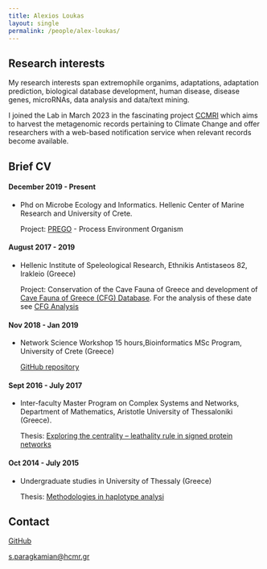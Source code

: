 ```yaml
---
title: Alexios Loukas
layout: single
permalink: /people/alex-loukas/
---
```



## Research interests

My research interests span extremophile organims, adaptations, adaptation prediction, biological database development, human disease, disease genes, microRNAs, data analysis and data/text mining. 

I joined the Lab in March 2023 in the fascinating project [CCMRI](http://ccmri.hcmr.gr/) which aims to harvest the metagenomic records pertaining to Climate Change and offer researchers with a web-based notification service when relevant records become available.

## Brief CV

#### December 2019 - Present

* Phd on Microbe Ecology and Informatics. Hellenic Center of Marine Research and University of Crete.
  
    Project: [PREGO](https://evangelospafilis.github.io/prego_web_site/) - Process Environment Organism

#### August 2017 - 2019
  * Hellenic Institute of Speleological Research, Ethnikis Antistaseos 82, Irakleio (Greece)
  
    Project: Conservation of the Cave Fauna of Greece and development of [Cave Fauna of Greece (CFG) Database](https://database.inspee.gr/). For the analysis of these date see [CFG Analysis](https://inspee-hisr.github.io/CFG_analysis)

#### Nov 2018 - Jan 2019 

  * Network Science Workshop 15 hours,Bioinformatics MSc Program, University of Crete (Greece) 
  
    [GitHub repository](https://savvas-paragkamian.github.io/network_science_workshop/)
  
#### Sept 2016 - July 2017
  * Inter-faculty Master Program on Complex Systems and Networks, Department of Mathematics, Aristotle University of Thessaloniki (Greece).
 
    Thesis: [Exploring the centrality – leathality rule in signed protein networks](https://www.researchgate.net/publication/327779694_The_centrality_-_lethality_rule_in_signed_protein_interaction_networks)
  
#### Oct 2014 - July 2015
  * Undergraduate studies in University of Thessaly (Greece)
  
    Thesis: [Methodologies in haplotype analysi](https://core.ac.uk/download/pdf/132817664.pdf)
  
 
## Contact

[GitHub](https://github.com/loukalexis/)

<s.paragkamian@hcmr.gr>
